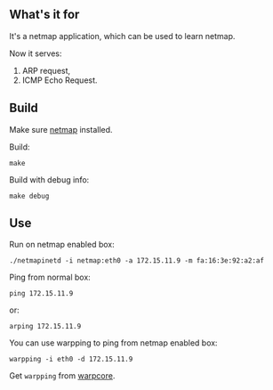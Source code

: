 ## What's it for ##

It's a netmap application, which can be used to learn netmap.

Now it serves:
1. ARP request,
2. ICMP Echo Request.

## Build ##

Make sure [netmap](https://github.com/luigirizzo/netmap) installed.

Build:

```
make
```

Build with debug info:

```
make debug
```

## Use ##

Run on netmap enabled box:

```
./netmapinetd -i netmap:eth0 -a 172.15.11.9 -m fa:16:3e:92:a2:af
```

Ping from normal box:

```
ping 172.15.11.9
```

or:

```
arping 172.15.11.9
```

You can use warpping to ping from netmap enabled box:

```
warpping -i eth0 -d 172.15.11.9
```

Get `warpping` from [warpcore](https://github.com/NTAP/warpcore).
